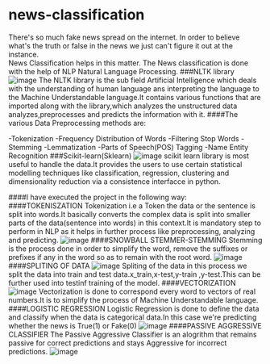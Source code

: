 # news-classification
There's so much fake news spread on the internet. In order to believe what's the truth or false in the news we just can't figure it out at the instance.   
News Classification helps in this matter. The News classification is done with the help of NLP Natural Language Processing.
###NLTK library 
![image](https://user-images.githubusercontent.com/73955094/170414996-908ecbb3-f6df-4110-bc41-3468b2cb2426.png)
The NLTK library is the sub field Artificial Intelligence which deals with the understanding of human language ans interpreting the language to the Machine Understandable
language.It contains various functions that are imported along with the library,which analyzes the unstructured data analyzes,preprocesses and predicts the information with it.
####The various Data Preprocessing methods are:
   
-Tokenization
-Frequency Distribution of Words
-Filtering Stop Words
-Stemming
-Lemmatization
-Parts of Speech(POS) Tagging
-Name Entity Recognition
###Scikit-learn(Sklearn)
![image](https://user-images.githubusercontent.com/73955094/170420004-7e362ae5-7900-4267-bfd4-b9d7c12f632e.png)
scikit learn library is most useful to handle the data.It provides the users to use certain statistical 
modelling techniques like classification, regression, clustering and dimensionality reduction via a 
consistence interfacce in python.
 
####I have executed the project in the following way:
####TOKENISZATION 
Tokenization i.e a Token the data or the sentence is split into words.It basically converts the complex data is split into smaller parts of the data(sentence into words) in this context.It is mandatory step to perform in NLP as it helps in further process like preprocessing, analyzing and predicting.
![image](https://user-images.githubusercontent.com/73955094/170421773-59781834-ed04-4e67-af0a-c4ba0c960393.png)
####SNOWBALL STEMMER-STEMMING
Stemming is the process done in order to simplify the word, remove the suffixes or prefixes if any in the word so as to remain with the root word.
![image](https://user-images.githubusercontent.com/73955094/170422398-827bff0c-e5d1-4d06-9295-8468842d2927.png)
####SPLITING OF DATA
![image](https://user-images.githubusercontent.com/73955094/170422715-92c583e1-01c6-4abe-ae3b-4dd85cdd5340.png)
Spliting of the data in this process we split the data into train and test data.x_train,x-test,y-train
,y-test.This can be further used into testinf training of the model.
####VECTORIZATION
![image](https://user-images.githubusercontent.com/73955094/170423252-d0fc2b36-9fb8-4f03-9198-3894fbca092b.png)
Vectorization is done to correspond every word to vectors of real numbers.It is to simplify the process of Machine Understandable language.
####LOGISTIC REGRESSION
Logistic Regression is done to define the data and classify when the data is categorical data.In this case we're predicting whether the news is True(1) or Fake(0)
![image](https://user-images.githubusercontent.com/73955094/170424487-4ad71fd9-5832-40f6-9acc-97aadad0728c.png)
####PASSIVE AGGRESSIVE CLASSIFIER
The Passive Aggressive Classifier is an alogrithm that remains passive for correct predictions and stays Aggressive for incorrect predictions.
![image](https://user-images.githubusercontent.com/73955094/170425081-7ce032fc-3eae-4352-8c6d-8d20bc711682.png)



